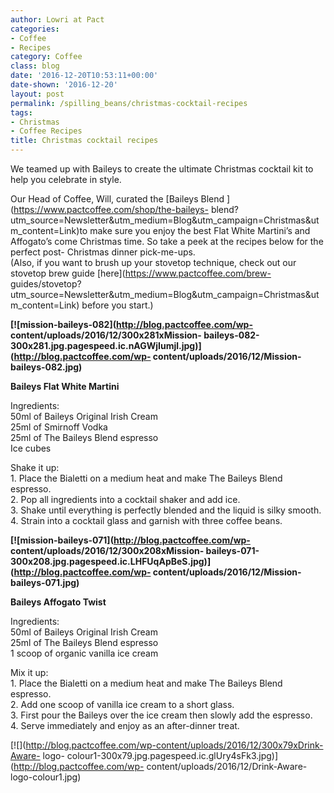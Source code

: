 ```yaml
---
author: Lowri at Pact
categories:
- Coffee
- Recipes
category: Coffee
class: blog
date: '2016-12-20T10:53:11+00:00'
date-shown: '2016-12-20'
layout: post
permalink: /spilling_beans/christmas-cocktail-recipes
tags:
- Christmas
- Coffee Recipes
title: Christmas cocktail recipes
---
```


We teamed up with Baileys to create the ultimate Christmas cocktail kit to
help you celebrate in style.

Our Head of Coffee, Will, curated the [Baileys Blend
](https://www.pactcoffee.com/shop/the-baileys-
blend?utm_source=Newsletter&utm_medium=Blog&utm_campaign=Christmas&utm_content=Link)to
make sure you enjoy the best Flat White Martini’s and Affogato’s come
Christmas time. So take a peek at the recipes below for the perfect post-
Christmas dinner pick-me-ups.  
(Also, if you want to brush up your stovetop technique, check out our stovetop
brew guide [here](https://www.pactcoffee.com/brew-
guides/stovetop?utm_source=Newsletter&utm_medium=Blog&utm_campaign=Christmas&utm_content=Link)
before you start.)

**[![mission-baileys-082](http://blog.pactcoffee.com/wp-
content/uploads/2016/12/300x281xMission-
baileys-082-300x281.jpg.pagespeed.ic.nAGWjIumjl.jpg)](http://blog.pactcoffee.com/wp-
content/uploads/2016/12/Mission-baileys-082.jpg)**

**Baileys Flat White Martini**

Ingredients:  
50ml of Baileys Original Irish Cream  
25ml of Smirnoff Vodka  
25ml of The Baileys Blend espresso  
Ice cubes

Shake it up:  
1\. Place the Bialetti on a medium heat and make The Baileys Blend espresso.  
2\. Pop all ingredients into a cocktail shaker and add ice.  
3\. Shake until everything is perfectly blended and the liquid is silky
smooth.  
4\. Strain into a cocktail glass and garnish with three coffee beans.

**[![mission-baileys-071](http://blog.pactcoffee.com/wp-
content/uploads/2016/12/300x208xMission-
baileys-071-300x208.jpg.pagespeed.ic.LHFUqApBeS.jpg)](http://blog.pactcoffee.com/wp-
content/uploads/2016/12/Mission-baileys-071.jpg)**

**Baileys Affogato Twist**

Ingredients:  
50ml of Baileys Original Irish Cream  
25ml of The Baileys Blend espresso  
1 scoop of organic vanilla ice cream

Mix it up:  
1\. Place the Bialetti on a medium heat and make The Baileys Blend espresso.  
2\. Add one scoop of vanilla ice cream to a short glass.  
3\. First pour the Baileys over the ice cream then slowly add the espresso.  
4\. Serve immediately and enjoy as an after-dinner treat.

[![](http://blog.pactcoffee.com/wp-content/uploads/2016/12/300x79xDrink-Aware-
logo-
colour1-300x79.jpg.pagespeed.ic.glUry4sFk3.jpg)](http://blog.pactcoffee.com/wp-
content/uploads/2016/12/Drink-Aware-logo-colour1.jpg)